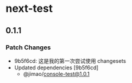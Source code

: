 # next-test

## 0.1.1

### Patch Changes

- 9b5f6cd: 这是我的第一次尝试使用 changesets
- Updated dependencies [9b5f6cd]
  - @jimao/console-test@1.0.1
